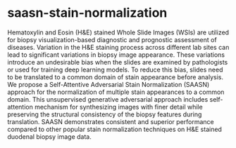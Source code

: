 # saasn-stain-normalization

Hematoxylin and Eosin (H&E) stained Whole Slide Images (WSIs) are utilized for biopsy visualization-based diagnostic and prognostic assessment of diseases. Variation in the H&E staining process across different lab sites can lead to significant variations in biopsy image appearance. These variations introduce an undesirable bias when the slides are examined by pathologists or used for training deep learning models. To reduce this bias, slides need to be translated to a common domain of stain appearance before analysis. We propose a Self-Attentive Adversarial Stain Normalization (SAASN) approach for the normalization of multiple stain appearances to a common domain. This unsupervised generative adversarial approach includes self-attention mechanism for synthesizing images with finer detail while preserving the structural consistency of the biopsy features during translation. SAASN demonstrates consistent and superior performance compared to other popular stain normalization techniques on H&E stained duodenal biopsy image data.
